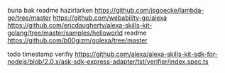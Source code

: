 buna bak readme hazirlarken
https://github.com/jsgoecke/lambda-go/tree/master
https://github.com/webability-go/alexa
https://github.com/ericdaugherty/alexa-skills-kit-golang/tree/master/samples/helloworld readme
https://github.com/b00gizm/golexa/tree/master


todo 
timestamp verifiy
https://github.com/alexa/alexa-skills-kit-sdk-for-nodejs/blob/2.0.x/ask-sdk-express-adapter/tst/verifier/index.spec.ts

